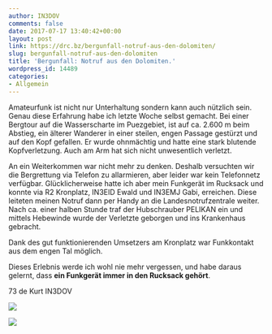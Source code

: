 ```yaml
---
author: IN3DOV
comments: false
date: 2017-07-17 13:40:42+00:00
layout: post
link: https://drc.bz/bergunfall-notruf-aus-den-dolomiten/
slug: bergunfall-notruf-aus-den-dolomiten
title: 'Bergunfall: Notruf aus den Dolomiten.'
wordpress_id: 14489
categories:
- Allgemein
---
```


Amateurfunk ist nicht nur Unterhaltung sondern kann auch nützlich sein. Genau diese Erfahrung habe ich letzte Woche selbst gemacht. Bei einer Bergtour auf die Wasserscharte im Puezgebiet, ist auf ca. 2.600 m beim Abstieg, ein älterer Wanderer in einer steilen, engen Passage gestürzt und auf den Kopf gefallen. Er wurde ohnmächtig und hatte eine stark blutende Kopfverletzung. Auch am Arm hat sich nicht unwesentlich verletzt.

An ein Weiterkommen war nicht mehr zu denken. Deshalb versuchten wir die Bergrettung via Telefon zu allarmieren, aber leider war kein Telefonnetz verfügbar. Glücklicherweise hatte ich aber mein Funkgerät im Rucksack und konnte via R2 Kronplatz, IN3EID Ewald und IN3EMJ Gabi, erreichen. Diese leiteten meinen Notruf dann per Handy an die Landesnotrufzentrale weiter. Nach ca. einer halben Stunde traf der Hubschrauber PELIKAN ein und mittels Hebewinde wurde der Verletzte geborgen und ins Krankenhaus gebracht.

Dank des gut funktionierenden Umsetzers am Kronplatz war Funkkontakt aus dem engen Tal möglich.

Dieses Erlebnis werde ich wohl nie mehr vergessen, und habe daraus gelernt, dass **ein Funkgerät immer in den Rucksack gehört**.

73 de Kurt IN3DOV

[![](https://drc.bz/wp-content/uploads/2017/07/Wasserscharte-2-768x1024.jpg)](https://drc.bz/wp-content/uploads/2017/07/Wasserscharte-2.jpg)

[![](https://drc.bz/wp-content/uploads/2017/07/wasserscharte-1-768x1024.jpg)](https://drc.bz/wp-content/uploads/2017/07/wasserscharte-1.jpg)
